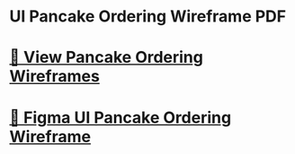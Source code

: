 # UI Pancake Ordering Wireframe PDF

# [📄 View Pancake Ordering Wireframes](UI-Pancake-Wireframes.pdf)
# [📄 Figma UI Pancake Ordering Wireframe](https://www.figma.com/proto/hruUoidoyazbc5K89RTyhd/203232---Figma-lab3?node-id=5-2&p=f&t=YKMsec73dKcm4ZbT-1&scaling=min-zoom&content-scaling=fixed&page-id=0%3A1&starting-point-node-id=5%3A2)
